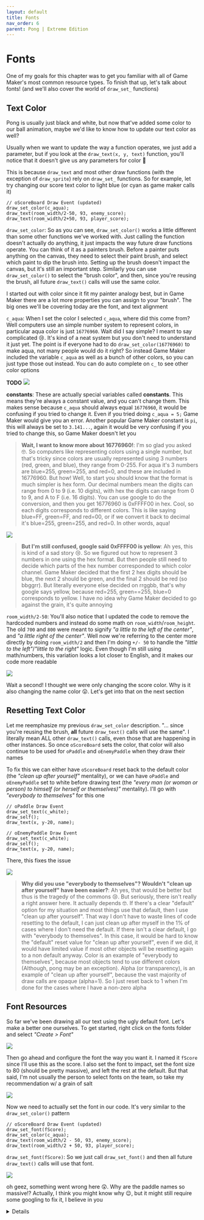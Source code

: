 ```yaml
---
layout: default
title: Fonts
nav_order: 6
parent: Pong | Extreme Edition
---
```


# Fonts

One of my goals for this chapter was to get you familiar with all of Game Maker's most common resource types. To finish that up, let's talk about fonts! (and we'll also cover the world of ``draw_set_`` functions)

## Text Color

Pong is usually just black and white, but now that've added some color to our ball animation, maybe we'd like to know how to update our text color as well?

Usually when we want to update the way a function operates, we just add a parameter, but if you look at the ``draw_text(x, y, text)`` function, you'll notice that it doesn't give us any parameters for color 🤔

This is because ``draw_text`` and most other draw functions (with the exception of ``draw_sprite``) rely on ``draw_set_`` functions. So for example, let try changing our score text color to light blue (or cyan as game maker calls it)

```
// oScoreBoard Draw Event (updated)
draw_set_color(c_aqua);
draw_text(room_width/2-50, 93, enemy_score);
draw_text(room_width/2+50, 93, player_score);
```

``draw_set_color``: So as you can see, ``draw_set_color()`` works a little different than some other functions we've worked with. Just calling the function doesn't actually do anything, it just impacts the way future draw functions operate. You can think of it as a painters brush. Before a painter puts anything on the canvas, they need to select their paint brush, and select which paint to dip the brush into. Setting up the brush doesn't impact the canvas, but it's still an important step. Similarly you can use ``draw_set_color()`` to select the "brush color", and then, since you're reusing the brush, all future ``draw_text()`` calls will use the same color.

I started out with color since it fit my painter analogy best, but in Game Maker there are a lot more properties you can assign to your "brush". The big ones we'll be covering today are the font, and text alignment

``c_aqua``: When I set the color I selected ``c_aqua``, where did this come from? Well computers use an simple number system to represent colors, in particular aqua color is just ``16776960``. Wait did I say simple? I meant to say complicated 😢. It's kind of a neat system but you don't need to understand it just yet. The point is if everyone had to do ``draw_set_color(16776960)`` to make aqua, not many people would do it right? So instead Game Maker included the variable ``c_aqua`` as well as a bunch of other colors, so you can just type those out instead. You can do auto complete on ``c_`` to see other color options

**TODO**
![](../../assets/images/color_options.png)

**constants**: These are actually special variables called **constants**. This means they're always a constant value, and you can't change them. This makes sense because ``c_aqua`` should always equal ``16776960``, it would be confusing if you tried to change it. Even if you tried doing ``c_aqua = 5;`` Game Maker would give you an error. Another popular Game Maker constant is ``pi``, this will always be set to ``3.141...``, again it would be very confusing if you tried to change this, so Game Maker doesn't let you

> **Wait, I want to know more about 16776960!**: I'm so glad you asked 🤓. So computers like representing colors using a single number, but that's tricky since colors are usually represented using 3 numbers (red, green, and blue), they range from 0-255. For aqua it's 3 numbers are blue=255, green=255, and red=0, and these are included in 16776960. But how! Well, to start you should know that the format is much simpler is hex form. Our decimal numbers mean the digits can range from 0 to 9 (i.e. 10 digits), with hex the digits can range from 0 to 9, and A to F (i.e. 16 digits). You can use google to do the conversion, and then you get 16776960 is 0xFFFF00 in hex. Cool, so each digits corresponds to different colors. This is like saying blue=FF, green=FF, and red=00, or if we convert it back to decimal it's blue=255, green=255, and red=0. In other words, aqua!

![](../../assets/images/google_hex.png)

> **But I'm still confused, google said 0xFFFF00 is yellow**: Ah yes, this is kind of a sad story 😢. So we figured out how to represent 3 numbers in one using the hex format. But then people still need to decide which parts of the hex number corresponded to which color channel. Game Maker decided that the first 2 hex digits should be blue, the next 2 should be green, and the final 2 should be red (so bbggrr). But literally everyone else decided on rrggbb, that's why google says yellow, because red=255, green==255, blue=0 corresponds to yellow. I have no idea why Game Maker decided to go against the grain, it's quite annoying

``room_width/2-50``: You'll also notice that I updated the code to remove the hardcoded numbers and instead do some math on ``room_width``/``room_height``. The old ``700`` and ``800`` were meant to signify *"a little to the left of the center"*, and *"a little right of the center"*. Well now we're referring to the center more directly by doing ``room_width/2`` and then I'm doing ``+/- 50`` to handle the *"little to the left"*/*"little to the right"* logic. Even though I'm still using math/numbers, this variation looks a lot closer to English, and it makes our code more readable

![](../../assets/images/all_text_aqua.png)

Wait a second! I thought we were only changing the score color. Why is it also changing the name color 😲. Let's get into that on the next section

## Resetting Text Color

Let me reemphasize my previous ``draw_set_color`` description. "... since you're reusing the brush, **all** future ``draw_text()`` calls will use the same". I literally mean ALL other ``draw_text()`` calls, even those that are happening in other instances. So once ``oScoreBoard`` sets the color, that color will also continue to be used for ``oPaddle`` and ``oEnemyPaddle`` when they draw their names

To fix this we can either have ``oScoreBoard`` reset back to the default color (the *"clean up after yourself"* mentality), or we can have ``oPaddle`` and ``oEnemyPaddle`` set to white before drawing text (the *"every man (or woman or person) to himself (or herself or themselves)"* mentality). I'll go with *"everybody to themselves"* for this one

```
// oPaddle Draw Event
draw_set_text(c_white);
draw_self();
draw_text(x, y-20, name);

// oEnemyPaddle Draw Event
draw_set_text(c_white);
draw_self();
draw_text(x, y-20, name);
```

There, this fixes the issue

![](../../assets/images/only_score_aqua.png)

> **Why did you use "everybody to themselves"? Wouldn't "clean up after yourself" have been easier?**: Ah yes, that would be better but thus is the tragedy of the commons 😢. But seriously, there isn't really a right answer here. It actually depends 🤓. If there's a clear "default" option for my situation and most things use that default, then I use "clean up after yourself". That way I don't have to waste lines of code resetting to the default, I can just clean up after myself in the 1% of cases where I don't need the default. If there isn't a clear default, I go with "everybody to themselves". In this case, it would be hard to know the "default" reset value for "clean up after yourself", even if we did, it would have limited value if most other objects will be resetting again to a non default anyway. Color is an example of "everybody to themselves", because most objects tend to use different colors (Although, pong may be an exception). Alpha (or transparency), is an example of "clean up after yourself", because the vast majority of draw calls are opaque (alpha=1). So I just reset back to 1 when I'm done for the cases where I have a non-zero alpha

## Font Resources

So far we've been drawing all our text using the ugly default font. Let's make a better one ourselves. To get started, right click on the fonts folder and select *"Create > Font"*

![](../../assets/images/create_font.gif)

Then go ahead and configure the font the way you want it. I named it ``fScore`` since I'll use this as the score. I also set the font to impact, set the font size to 80 (should be pretty massive), and left the rest at the default. But that said, I'm not usually the person to select fonts on the team, so take my recommendation w/ a grain of salt

![](../../assets/images/font_settings.png)

Now we need to actually set the font in our code. It's very similar to the ``draw_set_color()`` pattern

```
// oScoreBoard Draw Event (updated)
draw_set_font(fScore);
draw_set_color(c_aqua);
draw_text(room_width/2 - 50, 93, enemy_score);
draw_text(room_width/2 + 50, 93, player_score);
```

``draw_set_font(fScore)``: So we just call ``draw_set_font()`` and then all future ``draw_text()`` calls will use that font.

![](../../assets/images/global_font_demo.png)

oh geez, something went wrong here 😲. Why are the paddle names so massive!? Actually, I think you might know why 😉, but it might still require some googling to fix it, I believe in you

<details data-summary="How to make the paddles use the old font?" markdown="1">

```
// oScoreBoard Draw Event (updated)
draw_set_font(fScore);
draw_set_color(c_aqua);
draw_text(room_width/2 - 50, 93, enemy_score);
draw_text(room_width/2 + 50, 93, player_score);
draw_set_font(-1);
```

``draw_set_font(-1)``: Same as with colors, ``draw_set_font()`` sets the font across all objects, so we need to reset. In this case I'm using the "clean up after yourself" pattern, so I'm resetting at the end of ``oScoreBoard``, and we use ``-1`` to represent Game Maker's default font

![](../../assets/images/score_font_demo.png)

</details>
